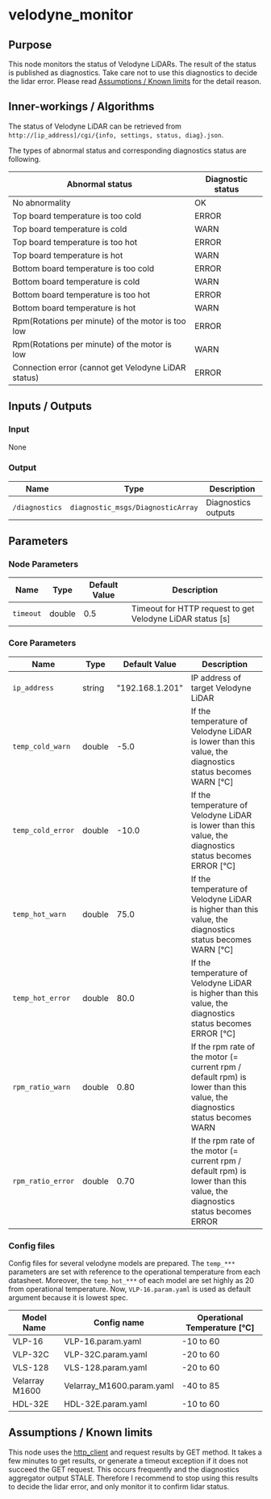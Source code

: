 # velodyne_monitor

## Purpose

This node monitors the status of Velodyne LiDARs.
The result of the status is published as diagnostics.
Take care not to use this diagnostics to decide the lidar error.
Please read [Assumptions / Known limits](#assumptions--known-limits) for the detail reason.

## Inner-workings / Algorithms

The status of Velodyne LiDAR can be retrieved from `http://[ip_address]/cgi/{info, settings, status, diag}.json`.

The types of abnormal status and corresponding diagnostics status are following.

| Abnormal status                                     | Diagnostic status |
| --------------------------------------------------- | ----------------- |
| No abnormality                                      | OK                |
| Top board temperature is too cold                   | ERROR             |
| Top board temperature is cold                       | WARN              |
| Top board temperature is too hot                    | ERROR             |
| Top board temperature is hot                        | WARN              |
| Bottom board temperature is too cold                | ERROR             |
| Bottom board temperature is cold                    | WARN              |
| Bottom board temperature is too hot                 | ERROR             |
| Bottom board temperature is hot                     | WARN              |
| Rpm(Rotations per minute) of the motor is too low   | ERROR             |
| Rpm(Rotations per minute) of the motor is low       | WARN              |
| Connection error (cannot get Velodyne LiDAR status) | ERROR             |

## Inputs / Outputs

### Input

None

### Output

| Name           | Type                              | Description         |
| -------------- | --------------------------------- | ------------------- |
| `/diagnostics` | `diagnostic_msgs/DiagnosticArray` | Diagnostics outputs |

## Parameters

### Node Parameters

| Name      | Type   | Default Value | Description                                               |
| --------- | ------ | ------------- | --------------------------------------------------------- |
| `timeout` | double | 0.5           | Timeout for HTTP request to get Velodyne LiDAR status [s] |

### Core Parameters

| Name              | Type   | Default Value   | Description                                                                                                               |
| ----------------- | ------ | --------------- | ------------------------------------------------------------------------------------------------------------------------- |
| `ip_address`      | string | "192.168.1.201" | IP address of target Velodyne LiDAR                                                                                       |
| `temp_cold_warn`  | double | -5.0            | If the temperature of Velodyne LiDAR is lower than this value, the diagnostics status becomes WARN [°C]                   |
| `temp_cold_error` | double | -10.0           | If the temperature of Velodyne LiDAR is lower than this value, the diagnostics status becomes ERROR [°C]                  |
| `temp_hot_warn`   | double | 75.0            | If the temperature of Velodyne LiDAR is higher than this value, the diagnostics status becomes WARN [°C]                  |
| `temp_hot_error`  | double | 80.0            | If the temperature of Velodyne LiDAR is higher than this value, the diagnostics status becomes ERROR [°C]                 |
| `rpm_ratio_warn`  | double | 0.80            | If the rpm rate of the motor (= current rpm / default rpm) is lower than this value, the diagnostics status becomes WARN  |
| `rpm_ratio_error` | double | 0.70            | If the rpm rate of the motor (= current rpm / default rpm) is lower than this value, the diagnostics status becomes ERROR |

### Config files

Config files for several velodyne models are prepared.
The `temp_***` parameters are set with reference to the operational temperature from each datasheet.
Moreover, the `temp_hot_***` of each model are set highly as 20 from operational temperature.
Now, `VLP-16.param.yaml` is used as default argument because it is lowest spec.

| Model Name     | Config name               | Operational Temperature [℃] |
| -------------- | ------------------------- | --------------------------- |
| VLP-16         | VLP-16.param.yaml         | -10 to 60                   |
| VLP-32C        | VLP-32C.param.yaml        | -20 to 60                   |
| VLS-128        | VLS-128.param.yaml        | -20 to 60                   |
| Velarray M1600 | Velarray_M1600.param.yaml | -40 to 85                   |
| HDL-32E        | HDL-32E.param.yaml        | -10 to 60                   |

## Assumptions / Known limits

This node uses the [http_client](https://github.com/microsoft/cpprestsdk) and request results by GET method.
It takes a few minutes to get results, or generate a timeout exception if it does not succeed the GET request.
This occurs frequently and the diagnostics aggregator output STALE.
Therefore I recommend to stop using this results to decide the lidar error, and only monitor it to confirm lidar status.

